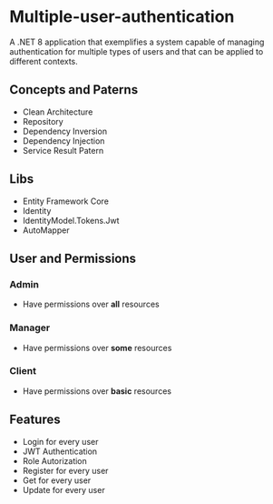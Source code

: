 # Multiple-user-authentication
A .NET 8 application that exemplifies a system capable of managing authentication for multiple types of users and that can be applied to different contexts.

## Concepts and Paterns
- Clean Architecture
- Repository
- Dependency Inversion
- Dependency Injection
- Service Result Patern

## Libs 
- Entity Framework Core
- Identity
- IdentityModel.Tokens.Jwt
- AutoMapper

## User and Permissions
### Admin
- Have permissions over **all** resources
### Manager
- Have permissions over **some** resources
### Client
- Have permissions over  **basic** resources

## Features
- Login for every user
- JWT Authentication
- Role Autorization
- Register for every user
- Get for every user
- Update for every user
